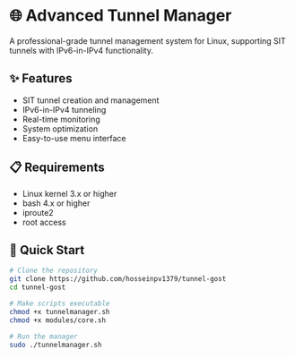 # 🌐 Advanced Tunnel Manager

A professional-grade tunnel management system for Linux, supporting SIT tunnels with IPv6-in-IPv4 functionality.

## ✨ Features
- SIT tunnel creation and management
- IPv6-in-IPv4 tunneling
- Real-time monitoring
- System optimization
- Easy-to-use menu interface

## 📋 Requirements
- Linux kernel 3.x or higher
- bash 4.x or higher
- iproute2
- root access

## 🚀 Quick Start
```bash
# Clone the repository
git clone https://github.com/hosseinpv1379/tunnel-gost
cd tunnel-gost

# Make scripts executable
chmod +x tunnelmanager.sh
chmod +x modules/core.sh

# Run the manager
sudo ./tunnelmanager.sh
